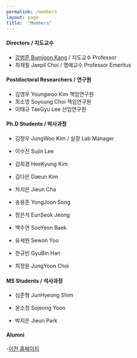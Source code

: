 ```yaml
---
permalink: /members
layout: page
title:  "Members"
---
```


#### Directors / 지도교수

- [강범준 Bumjoon Kang](/professor) / 지도교수 Professor
- 최재필 Jaepil Choi / 명예교수 Professor Emeritus

#### Postdoctoral Researchers / 연구원
- 김영우 Youngwoo Kim 책임연구원
- 최소영 Soyoung Choi 책임연구원
- 이태규 TaeGyu Lee 선임연구원

#### Ph.D Students / 박사과정
- 김정우 JungWoo Kim / 실장 Lab Manager
- 이수진 Sujin Lee

- 김희경 HeeKyung Kim
- 김다은 Daeun Kim
- 차지은 Jieun Cha
- 송용준 YongJoon Song
- 정은석 EunSeok Jeong
- 백수연 SooYeon Baek
- 유세원 Sewon Yoo
- 한규빈 GyuBin Han
- 최정윤 JungYoon Choi

#### MS Students / 석사과정
- 심준형 JunHyeong Shim
- 윤소정 Sojeong Yoon

- 박지은 Jieun Park
  
#### Alumni
-[이전 홈페이지](https://laus.snu.ac.kr/)
